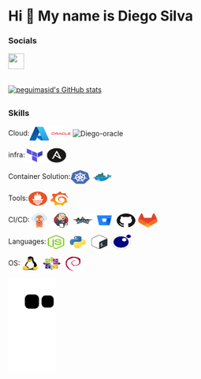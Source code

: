 Hi 👋 My name is Diego Silva
==========================

### Socials
<p align="left"> 
  <a href="https://www.linkedin.com/in/diego-silva-2912982b" target="_blank" rel="noreferrer"><img src="https://raw.githubusercontent.com/danielcranney/readme-generator/main/public/icons/socials/linkedin.svg" width="32" height="32" /></a>
</p>

##
<div style="display: inline_block">
  <a href="http://www.github.com/didevlab"><img src="https://github-readme-stats-peguimasid.vercel.app/api?username=didevlab&show_icons=true&hide=&count_private=true&title_color=3382ed&text_color=ffffff&icon_color=3382ed&bg_color=171717&hide_border=true&show_icons=true" alt="peguimasid's GitHub stats" /></a>
</div>

##
### Skills
<div style="display: inline_block">
  Cloud:<img align="center" alt="Diego-docker" height="30" width="40" src="https://raw.githubusercontent.com/devicons/devicon/master/icons/azure/azure-original.svg">
  <img align="center" alt="Diego-oracle" height="30" width="40" src="https://raw.githubusercontent.com/devicons/devicon/master/icons/oracle/oracle-original.svg">
  <img align="center" alt="Diego-oracle" height="30" width="40" src="https://img.shields.io/badge/AWS-%23FF9900.svg?style=for-the-badge&logo=amazon-aws&logoColor=white">
  <br>
  
  infra:<img align="center" alt="Diego-terraform" height="30" width="40" src="https://raw.githubusercontent.com/devicons/devicon/master/icons/terraform/terraform-original.svg">
  <img align="center" alt="Diego-ansible" height="30" width="40" src="https://raw.githubusercontent.com/devicons/devicon/master/icons/ansible/ansible-original.svg"><br>
  
  Container Solution:<img align="center" alt="Diego-kubernetes" height="30" width="40" src="https://raw.githubusercontent.com/devicons/devicon/master/icons/kubernetes/kubernetes-plain.svg">
  <img align="center" alt="Diego-docker" height="30" width="40" src="https://raw.githubusercontent.com/devicons/devicon/master/icons/docker/docker-original.svg"><br>
  
  Tools:<img align="center" alt="Diego-prometheus" height="30" width="40" src="https://raw.githubusercontent.com/devicons/devicon/master/icons/prometheus/prometheus-original.svg">
  <img align="center" alt="Diego-grafana" height="30" width="40" src="https://raw.githubusercontent.com/devicons/devicon/master/icons/grafana/grafana-original.svg"><br>
  
  CI/CD:<img align="center" alt="Diego-argocd" height="30" width="40" src="https://raw.githubusercontent.com/devicons/devicon/master/icons/argocd/argocd-original.svg">
  <img align="center" alt="Diego-jenkins" height="30" width="40" src="https://raw.githubusercontent.com/devicons/devicon/master/icons/jenkins/jenkins-original.svg">
  <img align="center" alt="Diego-groovy" height="30" width="40" src="https://raw.githubusercontent.com/devicons/devicon/master/icons/groovy/groovy-original.svg">
  <img align="center" alt="Diego-bitbucket" height="30" width="40" src="https://raw.githubusercontent.com/devicons/devicon/master/icons/bitbucket/bitbucket-original.svg">
  <img align="center" alt="Diego-github" height="30" width="40" src="https://raw.githubusercontent.com/devicons/devicon/master/icons/github/github-original.svg">
  <img align="center" alt="Diego-gitlab" height="30" width="40" src="https://raw.githubusercontent.com/devicons/devicon/master/icons/gitlab/gitlab-original.svg"><br>
  
  Languages:<img align="center" alt="Diego-nodejs" height="30" width="40" src="https://raw.githubusercontent.com/devicons/devicon/master/icons/nodejs/nodejs-original.svg">
  <img align="center" alt="Diego-python" height="30" width="40" src="https://raw.githubusercontent.com/devicons/devicon/master/icons/python/python-original.svg">
  <img align="center" alt="Diego-bash" height="30" width="40" src="https://raw.githubusercontent.com/devicons/devicon/master/icons/bash/bash-original.svg">
  <img align="center" alt="Diego-lua" height="30" width="40" src="https://raw.githubusercontent.com/devicons/devicon/master/icons/lua/lua-original.svg"><br>
  
  OS:<img align="center" alt="Diego-linux" height="30" width="40" src="https://raw.githubusercontent.com/devicons/devicon/master/icons/linux/linux-original.svg">
  <img align="center" alt="Diego-bash" height="30" width="40" src="https://raw.githubusercontent.com/devicons/devicon/master/icons/centos/centos-original.svg">
  <img align="center" alt="Diego-centos" height="30" width="40" src="https://raw.githubusercontent.com/devicons/devicon/master/icons/debian/debian-original.svg"><br>
  
</div>

![snake gif](https://github.com/didevlab/didevlab/blob/output/github-contribution-grid-snake.svg)
